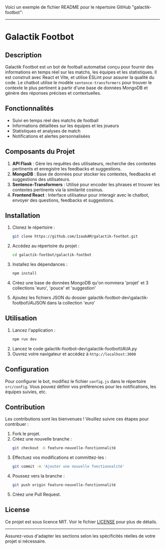 Voici un exemple de fichier README pour le répertoire GitHub "galactik-footbot":

---

# Galactik Footbot

## Description

Galactik Footbot est un bot de football automatisé conçu pour fournir des informations en temps réel sur les matchs, les équipes et les statistiques. Il est construit avec React et Vite, et utilise ESLint pour assurer la qualité du code. Le chatbot utilise le modèle `sentence-transformers` pour trouver le contexte le plus pertinent à partir d'une base de données MongoDB et génère des réponses précises et contextuelles.

## Fonctionnalités

- Suivi en temps réel des matchs de football
- Informations détaillées sur les équipes et les joueurs
- Statistiques et analyses de match
- Notifications et alertes personnalisées

## Composants du Projet

1. **API Flask** : Gère les requêtes des utilisateurs, recherche des contextes pertinents et enregistre les feedbacks et suggestions.
2. **MongoDB** : Base de données pour stocker les contextes, feedbacks et suggestions des utilisateurs.
3. **Sentence-Transformers** : Utilisé pour encoder les phrases et trouver les contextes pertinents via la similarité cosinus.
4. **Frontend React** : Interface utilisateur pour interagir avec le chatbot, envoyer des questions, feedbacks et suggestions.


## Installation

1. Clonez le répertoire :
   ```bash
   git clone https://github.com/IzaakAM/galactik-footbot.git
   ```
2. Accédez au répertoire du projet :
   ```bash
   cd galactik-footbot/galactik-footbot
   ```
3. Installez les dépendances :
   ```bash
   npm install
   ```
4. Créez une base de données MongoDB qu'on nommera 'projet' et 3 collections 'euro', 'pouce' et 'suggestion'

5. Ajoutez les fichiers JSON du dossier galactik-footbot-dev\galactik-footbot\IA\JSON dans la collection 'euro'

## Utilisation

1. Lancez l'application :
   ```bash
   npm run dev
   ```
2. Lancez le code galactik-footbot-dev\galactik-footbot\IA\IA.py
3. Ouvrez votre navigateur et accédez à `http://localhost:3000`

## Configuration

Pour configurer le bot, modifiez le fichier `config.js` dans le répertoire `src/config`. Vous pouvez définir vos préférences pour les notifications, les équipes suivies, etc.

## Contribution

Les contributions sont les bienvenues ! Veuillez suivre ces étapes pour contribuer :

1. Fork le projet.
2. Créez une nouvelle branche :
   ```bash
   git checkout -b feature-nouvelle-fonctionnalité
   ```
3. Effectuez vos modifications et committez-les :
   ```bash
   git commit -m 'Ajouter une nouvelle fonctionnalité'
   ```
4. Poussez vers la branche :
   ```bash
   git push origin feature-nouvelle-fonctionnalité
   ```
5. Créez une Pull Request.

## License

Ce projet est sous licence MIT. Voir le fichier [LICENSE](LICENSE) pour plus de détails.

---

Assurez-vous d'adapter les sections selon les spécificités réelles de votre projet si nécessaire.
